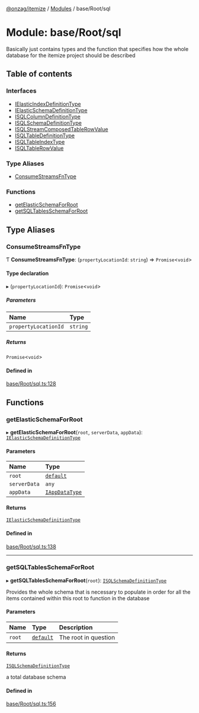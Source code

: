 [@onzag/itemize](../README.md) / [Modules](../modules.md) / base/Root/sql

# Module: base/Root/sql

Basically just contains types and the function that specifies how the whole
database for the itemize project should be described

## Table of contents

### Interfaces

- [IElasticIndexDefinitionType](../interfaces/base_Root_sql.IElasticIndexDefinitionType.md)
- [IElasticSchemaDefinitionType](../interfaces/base_Root_sql.IElasticSchemaDefinitionType.md)
- [ISQLColumnDefinitionType](../interfaces/base_Root_sql.ISQLColumnDefinitionType.md)
- [ISQLSchemaDefinitionType](../interfaces/base_Root_sql.ISQLSchemaDefinitionType.md)
- [ISQLStreamComposedTableRowValue](../interfaces/base_Root_sql.ISQLStreamComposedTableRowValue.md)
- [ISQLTableDefinitionType](../interfaces/base_Root_sql.ISQLTableDefinitionType.md)
- [ISQLTableIndexType](../interfaces/base_Root_sql.ISQLTableIndexType.md)
- [ISQLTableRowValue](../interfaces/base_Root_sql.ISQLTableRowValue.md)

### Type Aliases

- [ConsumeStreamsFnType](base_Root_sql.md#consumestreamsfntype)

### Functions

- [getElasticSchemaForRoot](base_Root_sql.md#getelasticschemaforroot)
- [getSQLTablesSchemaForRoot](base_Root_sql.md#getsqltablesschemaforroot)

## Type Aliases

### ConsumeStreamsFnType

Ƭ **ConsumeStreamsFnType**: (`propertyLocationId`: `string`) => `Promise`\<`void`\>

#### Type declaration

▸ (`propertyLocationId`): `Promise`\<`void`\>

##### Parameters

| Name | Type |
| :------ | :------ |
| `propertyLocationId` | `string` |

##### Returns

`Promise`\<`void`\>

#### Defined in

[base/Root/sql.ts:128](https://github.com/onzag/itemize/blob/73e0c39e/base/Root/sql.ts#L128)

## Functions

### getElasticSchemaForRoot

▸ **getElasticSchemaForRoot**(`root`, `serverData`, `appData`): [`IElasticSchemaDefinitionType`](../interfaces/base_Root_sql.IElasticSchemaDefinitionType.md)

#### Parameters

| Name | Type |
| :------ | :------ |
| `root` | [`default`](../classes/base_Root.default.md) |
| `serverData` | `any` |
| `appData` | [`IAppDataType`](../interfaces/server.IAppDataType.md) |

#### Returns

[`IElasticSchemaDefinitionType`](../interfaces/base_Root_sql.IElasticSchemaDefinitionType.md)

#### Defined in

[base/Root/sql.ts:138](https://github.com/onzag/itemize/blob/73e0c39e/base/Root/sql.ts#L138)

___

### getSQLTablesSchemaForRoot

▸ **getSQLTablesSchemaForRoot**(`root`): [`ISQLSchemaDefinitionType`](../interfaces/base_Root_sql.ISQLSchemaDefinitionType.md)

Provides the whole schema that is necessary to populate
in order for all the items contained within this root
to function in the database

#### Parameters

| Name | Type | Description |
| :------ | :------ | :------ |
| `root` | [`default`](../classes/base_Root.default.md) | The root in question |

#### Returns

[`ISQLSchemaDefinitionType`](../interfaces/base_Root_sql.ISQLSchemaDefinitionType.md)

a total database schema

#### Defined in

[base/Root/sql.ts:156](https://github.com/onzag/itemize/blob/73e0c39e/base/Root/sql.ts#L156)
